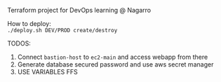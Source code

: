 Terraform project for DevOps learning @ Nagarro

How to deploy:  
`./deploy.sh DEV/PROD create/destroy`



TODOS:
1. Connect `bastion-host` to `ec2-main` and access webapp from there
2. Generate database secured password and use aws secret manager
3. USE VARIABLES FFS
